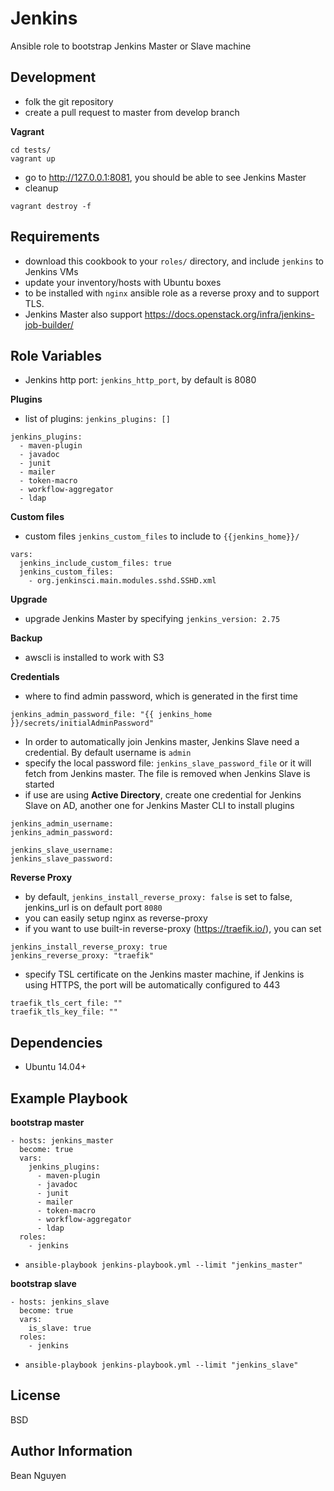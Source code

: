 Jenkins
=========

Ansible role to bootstrap Jenkins Master or Slave machine

Development
------------

- folk the git repository
- create a pull request to master from develop branch

**Vagrant**

```
cd tests/
vagrant up
```
- go to http://127.0.0.1:8081, you should be able to see Jenkins Master
- cleanup

```
vagrant destroy -f
```

Requirements
------------

- download this cookbook to your `roles/` directory, and include `jenkins` to Jenkins VMs
- update your inventory/hosts with Ubuntu boxes
- to be installed with `nginx` ansible role as a reverse proxy and to support TLS.
- Jenkins Master also support https://docs.openstack.org/infra/jenkins-job-builder/

Role Variables
--------------

- Jenkins http port: `jenkins_http_port`, by default is 8080

**Plugins**

- list of plugins: `jenkins_plugins: []`

```
jenkins_plugins:
  - maven-plugin
  - javadoc
  - junit
  - mailer
  - token-macro
  - workflow-aggregator
  - ldap
```

**Custom files**

- custom files `jenkins_custom_files` to include to `{{jenkins_home}}/`

```
vars:
  jenkins_include_custom_files: true
  jenkins_custom_files:
    - org.jenkinsci.main.modules.sshd.SSHD.xml
```

**Upgrade**
- upgrade Jenkins Master by specifying `jenkins_version: 2.75`

**Backup**

- awscli is installed to work with S3

**Credentials**

- where to find admin password, which is generated in the first time

```
jenkins_admin_password_file: "{{ jenkins_home }}/secrets/initialAdminPassword"
```

- In order to automatically join Jenkins master, Jenkins Slave need a credential. By default username is `admin`
- specify the local password file: `jenkins_slave_password_file` or it will fetch from Jenkins master. The file is removed when Jenkins Slave is started
- if use are using **Active Directory**, create one credential for Jenkins Slave on AD, another one for Jenkins Master CLI to install plugins

```
jenkins_admin_username:
jenkins_admin_password:

jenkins_slave_username:
jenkins_slave_password:
```

**Reverse Proxy**

- by default, `jenkins_install_reverse_proxy: false` is set to false, jenkins_url is on default port `8080`
- you can easily setup nginx as reverse-proxy
- if you want to use built-in reverse-proxy (https://traefik.io/), you can set

```
jenkins_install_reverse_proxy: true
jenkins_reverse_proxy: "traefik"
```

- specify TSL certificate on the Jenkins master machine, if Jenkins is using HTTPS, the port will be automatically configured to 443

```
traefik_tls_cert_file: ""
traefik_tls_key_file: ""
```

Dependencies
------------

- Ubuntu 14.04+

Example Playbook
----------------

**bootstrap master**

```
- hosts: jenkins_master
  become: true
  vars:
    jenkins_plugins:
      - maven-plugin
      - javadoc
      - junit
      - mailer
      - token-macro
      - workflow-aggregator
      - ldap
  roles:
    - jenkins
```

- `ansible-playbook jenkins-playbook.yml --limit "jenkins_master"`

**bootstrap slave**

```
- hosts: jenkins_slave
  become: true
  vars:
    is_slave: true
  roles:
    - jenkins
```

- `ansible-playbook jenkins-playbook.yml --limit "jenkins_slave"`

License
-------

BSD

Author Information
------------------

Bean Nguyen
